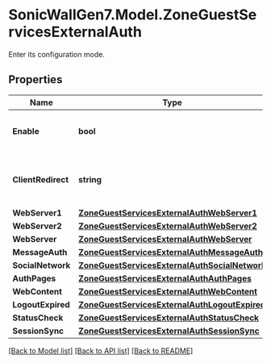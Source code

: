 # SonicWallGen7.Model.ZoneGuestServicesExternalAuth
Enter its configuration mode.

## Properties

Name | Type | Description | Notes
------------ | ------------- | ------------- | -------------
**Enable** | **bool** | Enable external auth zone mode. | [optional] 
**ClientRedirect** | **string** | Set local web server settings for client redirect. | [optional] 
**WebServer1** | [**ZoneGuestServicesExternalAuthWebServer1**](ZoneGuestServicesExternalAuthWebServer1.md) |  | [optional] 
**WebServer2** | [**ZoneGuestServicesExternalAuthWebServer2**](ZoneGuestServicesExternalAuthWebServer2.md) |  | [optional] 
**WebServer** | [**ZoneGuestServicesExternalAuthWebServer**](ZoneGuestServicesExternalAuthWebServer.md) |  | [optional] 
**MessageAuth** | [**ZoneGuestServicesExternalAuthMessageAuth**](ZoneGuestServicesExternalAuthMessageAuth.md) |  | [optional] 
**SocialNetwork** | [**ZoneGuestServicesExternalAuthSocialNetwork**](ZoneGuestServicesExternalAuthSocialNetwork.md) |  | [optional] 
**AuthPages** | [**ZoneGuestServicesExternalAuthAuthPages**](ZoneGuestServicesExternalAuthAuthPages.md) |  | [optional] 
**WebContent** | [**ZoneGuestServicesExternalAuthWebContent**](ZoneGuestServicesExternalAuthWebContent.md) |  | [optional] 
**LogoutExpired** | [**ZoneGuestServicesExternalAuthLogoutExpired**](ZoneGuestServicesExternalAuthLogoutExpired.md) |  | [optional] 
**StatusCheck** | [**ZoneGuestServicesExternalAuthStatusCheck**](ZoneGuestServicesExternalAuthStatusCheck.md) |  | [optional] 
**SessionSync** | [**ZoneGuestServicesExternalAuthSessionSync**](ZoneGuestServicesExternalAuthSessionSync.md) |  | [optional] 

[[Back to Model list]](../README.md#documentation-for-models) [[Back to API list]](../README.md#documentation-for-api-endpoints) [[Back to README]](../README.md)

